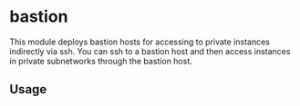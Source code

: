 # bastion

This module deploys bastion hosts for accessing to private instances indirectly via ssh.
You can ssh to a bastion host and then access instances in private subnetworks through the bastion host.

## Usage
